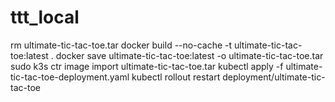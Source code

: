 # ttt_local
rm ultimate-tic-tac-toe.tar
docker build --no-cache -t ultimate-tic-tac-toe:latest .
docker save ultimate-tic-tac-toe:latest -o ultimate-tic-tac-toe.tar
sudo k3s ctr image import ultimate-tic-tac-toe.tar
kubectl apply -f ultimate-tic-tac-toe-deployment.yaml
kubectl rollout restart deployment/ultimate-tic-tac-toe

